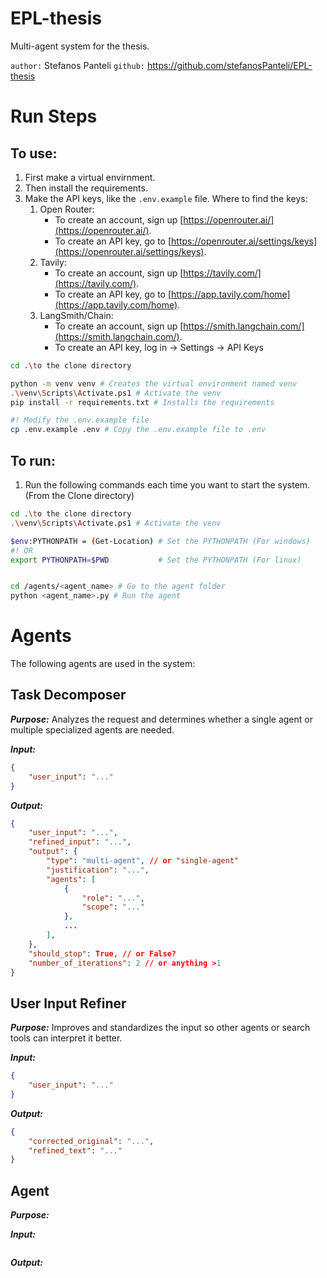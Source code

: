 # EPL-thesis
Multi-agent system for the thesis.

`author:` Stefanos Panteli
`github:` https://github.com/stefanosPanteli/EPL-thesis

# Run Steps
## To use:
1. First make a virtual envirnment.
2. Then install the requirements.
3. Make the API keys, like the `.env.example` file.
    Where to find the keys:
    1. Open Router:
        - To create an account, sign up [https://openrouter.ai/](https://openrouter.ai/).
        - To create an API key, go to [https://openrouter.ai/settings/keys](https://openrouter.ai/settings/keys).
    2. Tavily:
        - To create an account, sign up [https://tavily.com/](https://tavily.com/).
        - To create an API key, go to [https://app.tavily.com/home](https://app.tavily.com/home).
    3. LangSmith/Chain:
        - To create an account, sign up [https://smith.langchain.com/](https://smith.langchain.com/).
        - To create an API key, log in -> Settings -> API Keys
```bash
cd .\to the clone directory

python -m venv venv # Creates the virtual environment named venv
.\venv\Scripts\Activate.ps1 # Activate the venv
pip install -r requirements.txt # Installs the requirements

#! Modify the .env.example file
cp .env.example .env # Copy the .env.example file to .env
```

## To run:
1. Run the following commands each time you want to start the system.
(From the Clone directory)
```bash
cd .\to the clone directory
.\venv\Scripts\Activate.ps1 # Activate the venv

$env:PYTHONPATH = (Get-Location) # Set the PYTHONPATH (For windows)
#! OR
export PYTHONPATH=$PWD           # Set the PYTHONPATH (For linux)


cd /agents/<agent_name> # Go to the agent folder
python <agent_name>.py # Run the agent
```

# Agents

The following agents are used in the system:

## Task Decomposer
***Purpose:*** Analyzes the request and determines whether a single agent or multiple specialized agents are needed.

***Input:*** 
```json
{
    "user_input": "..."
}
```
***Output:*** 
```json
{
    "user_input": "...",
    "refined_input": "...",
    "output": {
        "type": "multi-agent", // or "single-agent"
        "justification": "...",
        "agents": [
            {
                "role": "...",
                "scope": "..."
            },
            ...
        ],
    },
    "should_stop": True, // or False?
    "number_of_iterations": 2 // or anything >1
}
```

## User Input Refiner
***Purpose:*** Improves and standardizes the input so other agents or search tools can interpret it better.

***Input:*** 
```json
{
    "user_input": "..."
}
```
***Output:*** 
```json
{
    "corrected_original": "...",
    "refined_text": "..."
}
```

## Agent
***Purpose:*** 

***Input:*** 
```json

```
***Output:*** 
```json

```